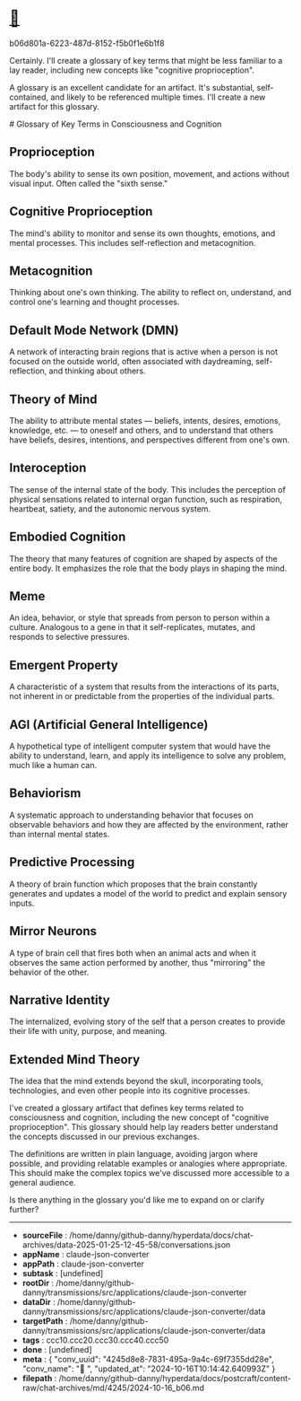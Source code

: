 # [💬 ](https://claude.ai/chat/4245d8e8-7831-495a-9a4c-69f7355dd28e)

b06d801a-6223-487d-8152-f5b0f1e6b1f8

 Certainly. I'll create a glossary of key terms that might be less familiar to a lay reader, including new concepts like "cognitive proprioception".

<antThinking>A glossary is an excellent candidate for an artifact. It's substantial, self-contained, and likely to be referenced multiple times. I'll create a new artifact for this glossary.</antThinking>

<antArtifact identifier="consciousness-glossary" type="text/markdown" title="Glossary of Key Terms in Consciousness and Cognition">
# Glossary of Key Terms in Consciousness and Cognition

## Proprioception
The body's ability to sense its own position, movement, and actions without visual input. Often called the "sixth sense."

## Cognitive Proprioception
The mind's ability to monitor and sense its own thoughts, emotions, and mental processes. This includes self-reflection and metacognition.

## Metacognition
Thinking about one's own thinking. The ability to reflect on, understand, and control one's learning and thought processes.

## Default Mode Network (DMN)
A network of interacting brain regions that is active when a person is not focused on the outside world, often associated with daydreaming, self-reflection, and thinking about others.

## Theory of Mind
The ability to attribute mental states — beliefs, intents, desires, emotions, knowledge, etc. — to oneself and others, and to understand that others have beliefs, desires, intentions, and perspectives different from one's own.

## Interoception
The sense of the internal state of the body. This includes the perception of physical sensations related to internal organ function, such as respiration, heartbeat, satiety, and the autonomic nervous system.

## Embodied Cognition
The theory that many features of cognition are shaped by aspects of the entire body. It emphasizes the role that the body plays in shaping the mind.

## Meme
An idea, behavior, or style that spreads from person to person within a culture. Analogous to a gene in that it self-replicates, mutates, and responds to selective pressures.

## Emergent Property
A characteristic of a system that results from the interactions of its parts, not inherent in or predictable from the properties of the individual parts.

## AGI (Artificial General Intelligence)
A hypothetical type of intelligent computer system that would have the ability to understand, learn, and apply its intelligence to solve any problem, much like a human can.

## Behaviorism
A systematic approach to understanding behavior that focuses on observable behaviors and how they are affected by the environment, rather than internal mental states.

## Predictive Processing
A theory of brain function which proposes that the brain constantly generates and updates a model of the world to predict and explain sensory inputs.

## Mirror Neurons
A type of brain cell that fires both when an animal acts and when it observes the same action performed by another, thus "mirroring" the behavior of the other.

## Narrative Identity
The internalized, evolving story of the self that a person creates to provide their life with unity, purpose, and meaning.

## Extended Mind Theory
The idea that the mind extends beyond the skull, incorporating tools, technologies, and even other people into its cognitive processes.
</antArtifact>

I've created a glossary artifact that defines key terms related to consciousness and cognition, including the new concept of "cognitive proprioception". This glossary should help lay readers better understand the concepts discussed in our previous exchanges.

The definitions are written in plain language, avoiding jargon where possible, and providing relatable examples or analogies where appropriate. This should make the complex topics we've discussed more accessible to a general audience.

Is there anything in the glossary you'd like me to expand on or clarify further?

---

* **sourceFile** : /home/danny/github-danny/hyperdata/docs/chat-archives/data-2025-01-25-12-45-58/conversations.json
* **appName** : claude-json-converter
* **appPath** : claude-json-converter
* **subtask** : [undefined]
* **rootDir** : /home/danny/github-danny/transmissions/src/applications/claude-json-converter
* **dataDir** : /home/danny/github-danny/transmissions/src/applications/claude-json-converter/data
* **targetPath** : /home/danny/github-danny/transmissions/src/applications/claude-json-converter/data
* **tags** : ccc10.ccc20.ccc30.ccc40.ccc50
* **done** : [undefined]
* **meta** : {
  "conv_uuid": "4245d8e8-7831-495a-9a4c-69f7355dd28e",
  "conv_name": "💬 ",
  "updated_at": "2024-10-16T10:14:42.640993Z"
}
* **filepath** : /home/danny/github-danny/hyperdata/docs/postcraft/content-raw/chat-archives/md/4245/2024-10-16_b06.md